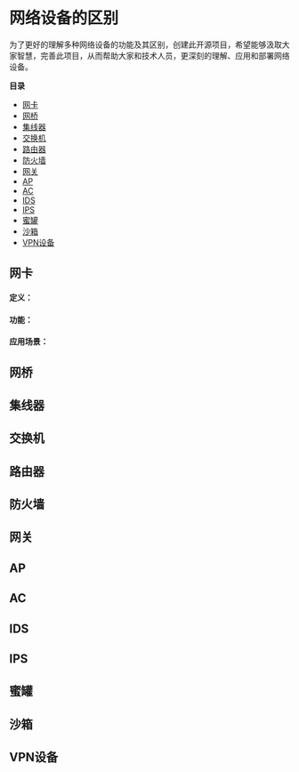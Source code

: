 # 网络设备的区别

为了更好的理解多种网络设备的功能及其区别，创建此开源项目，希望能够汲取大家智慧，完善此项目，从而帮助大家和技术人员，更深刻的理解、应用和部署网络设备。

**目录**
- [网卡](#网卡)
- [网桥](#网桥)
- [集线器](#集线器)
- [交换机](#交换机)
- [路由器](#路由器)
- [防火墙](#防火墙)
- [网关](#网关)
- [AP](#AP)
- [AC](#AC)
- [IDS](#IDS)
- [IPS](#IPS)
- [蜜罐](#蜜罐)
- [沙箱](#沙箱)
- [VPN设备](#VPN设备)

## 网卡
#### 定义：
#### 功能：
#### 应用场景：

## 网桥

## 集线器

## 交换机

## 路由器

## 防火墙

## 网关

## AP

## AC

## IDS

## IPS

## 蜜罐

## 沙箱

## VPN设备
